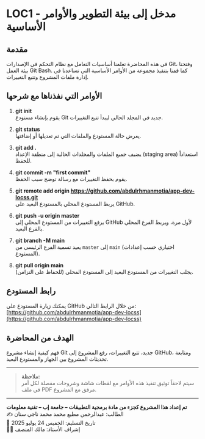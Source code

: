 # LOC1 - مدخل إلى بيئة التطوير والأوامر الأساسية

## مقدمة
في هذه المحاضرة تعلمنا أساسيات التعامل مع نظام التحكم في الإصدارات Git، وفتحنا بيئة العمل Git Bash. كما قمنا بتنفيذ مجموعة من الأوامر الأساسية التي تساعدنا في إدارة ملفات المشروع وتتبع التغييرات.

## الأوامر التي نفذناها مع شرحها

1. **git init**  
   يقوم بإنشاء مستودع Git جديد في المجلد الحالي ليبدأ تتبع التغييرات.

2. **git status**  
   يعرض حالة المستودع والملفات التي تم تعديلها أو إضافتها.

3. **git add .**  
   يضيف جميع الملفات والمجلدات الحالية إلى منطقة الإعداد (staging area) استعداداً للحفظ.

4. **git commit -m "first commit"**  
   يقوم بحفظ التغييرات مع رسالة توضح سبب الحفظ.

5. **git remote add origin https://github.com/abdulrhmanmotia/app-dev-locss.git**  
   يربط المستودع المحلي بالمستودع البعيد على GitHub.

6. **git push -u origin master**  
   يرفع التغييرات من المستودع المحلي إلى GitHub لأول مرة، ويربط الفرع المحلي بالفرع البعيد.

7. **git branch -M main**  
   يعيد تسمية الفرع الرئيسي من `master` إلى `main` (اختياري حسب إعدادات المستودع).

8. **git pull origin main**  
   يجلب التغييرات من المستودع البعيد إلى المستودع المحلي (للحفاظ على التزامن).

## رابط المستودع
يمكنك زيارة المستودع على GitHub من خلال الرابط التالي:  
[https://github.com/abdulrhmanmotia/app-dev-locss](https://github.com/abdulrhmanmotia/app-dev-locss)

## الهدف من المحاضرة
فهم كيفية إنشاء مشروع Git جديد، تتبع التغييرات، رفع المشروع إلى GitHub، ومتابعة تحديثات المشروع بين الجهاز والمستودع البعيد.

---

> **ملاحظة:**  
> سيتم لاحقاً توثيق تنفيذ هذه الأوامر مع لقطات شاشة وشروحات مفصلة لكل أمر في ملف PDF مرفق مع المشروع.

---

**تم إعداد هذا المشروع كجزء من مادة برمجية التطبيقات – جامعة إب – تقنية معلومات**  
✍️ الطالب: عبدالرحمن مطيع محمد محمد ناجي سنان  
📅 تاريخ التسليم: الخميس 24 يوليو 2025  
👨‍🏫 إشراف الأستاذ: مالك المنصف
